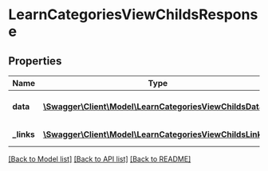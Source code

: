 # LearnCategoriesViewChildsResponse

## Properties
Name | Type | Description | Notes
------------ | ------------- | ------------- | -------------
**data** | [**\Swagger\Client\Model\LearnCategoriesViewChildsData**](LearnCategoriesViewChildsData.md) | List of the child categories | 
**_links** | [**\Swagger\Client\Model\LearnCategoriesViewChildsLinks[]**](LearnCategoriesViewChildsLinks.md) | Links to pages | 

[[Back to Model list]](../README.md#documentation-for-models) [[Back to API list]](../README.md#documentation-for-api-endpoints) [[Back to README]](../README.md)


